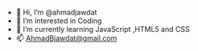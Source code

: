 - 👋 Hi, I’m @ahmadjawdat
- 👀 I’m interested in Coding
- 🌱 I’m currently learning JavaScript ,HTML5 and CSS
- 📫 AhmadBjawdat@gmail.com

<!---
ahmadjawdat/ahmadjawdat is a ✨ special ✨ repository because its `README.md` (this file) appears on your GitHub profile.
You can click the Preview link to take a look at your changes.
--->
